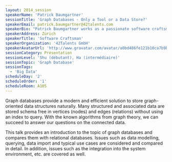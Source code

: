 ```yaml
---
layout: 2014_session
speakerName: 'Patrick Baumgartner'
sessionTitle: 'Graph Databases - Only a Tool or a Data Store?'
speakerEmail: patrick.baumgartner@42talents.com
speakerBio: "Patrick Baumgartner works as a passionate software craftsman at 42talents and builds software with Java/JEE, Spring Framework, OSGi, NoSQL databases and other open source technologies. Since he got in touch with Neo4j a few years ago, he sees the whole world as one big connected graph and loves to talk about it.\n\nPatrick is a host of the Neo4j Zurich and the Software Craftsmanship Zurich Meetup group and is engaged in the agile community in Switzerland.\n\nTwitter: @patbaumgartner, @42talents\n"
speakerAddress: Zürich
speakerTitle: 'Software Craftsman'
speakerOrganization: '42Talents GmbH'
speakerAvatarUrl: 'http://www.gravatar.com/avatar/a0bd486fe121b10ca7b9be218242c9a6?size=200&default=mm'
sessionCategory: Présentation
sessionLevel: 'Shu (débutant), Ha (intermédiaire)'
sessionTopic: 'Graph Database'
sessionTags:
  - 'Big Data'
scheduleDay: '2'
scheduleOrder: '1'
scheduleRoom: A105
---
```


Graph databases provide a modern and efficient solution to store graph-oriented data structures naturally. Many structured and associated data are stored schema free in vertices (nodes) and edges (relations) without using an index to query. With the known algorithms from graph theory, we can succeed to answer our questions on the connected data.

This talk provides an introduction to the topic of graph databases and compares them with relational databases. Issues such as data modelling, querying, data import and typical use cases are considered and compared in detail. In addition, issues such as the integration into the system environment, etc. are covered as well.

